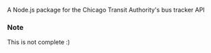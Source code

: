 A Node.js package for the Chicago Transit Authority's bus tracker API

### Note
This is not complete :)

